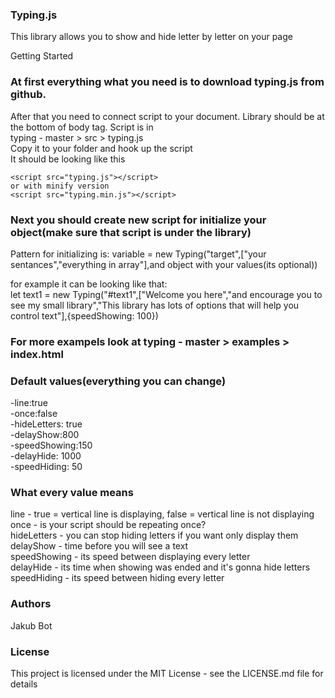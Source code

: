 ### Typing.js           
This library allows you to show and hide letter by letter on your page           

Getting Started
### At first everything what you need is to download typing.js from github.           
After that you need to connect script to your document. Library should be at the bottom of body tag. Script is in           
typing - master > src > typing.js            
Copy it to your folder and hook up the script           
It should be looking like this           
```
<script src="typing.js"></script>
or with minify version
<script src="typing.min.js"></script>
```
### Next you should create new script for initialize your object(make sure that script is under the library)
Pattern for initializing is: 
variable = new Typing("target",["your sentances","everything in array"],and object with your values(its optional))

for example it can be looking like that:           
let text1 = new Typing("#text1",["Welcome you here","and encourage you to see my small library","This library has lots of options that will help you control text"],{speedShowing: 100})
      
### For more exampels look at typing - master > examples > index.html

### Default values(everything you can change)
-line:true                                                                                                 
-once:false               
-hideLetters: true            
-delayShow:800            
-speedShowing:150           
-delayHide: 1000           
-speedHiding: 50           

### What every value means
line - true = vertical line is displaying, false = vertical line is not displaying            
once - is your script should be repeating once?              
hideLetters - you can stop hiding letters if you want only display them             
delayShow - time before you will see a text             
speedShowing - its speed between displaying every letter            
delayHide - its time when showing was ended and it's gonna hide letters             
speedHiding - its speed between hiding every letter           

### Authors
Jakub Bot

### License
This project is licensed under the MIT License - see the LICENSE.md file for details
